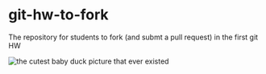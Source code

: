 git-hw-to-fork
==============

The repository for students to fork (and submt a pull request) in the first git HW

![the cutest baby duck picture that ever existed](http://www.skyhdwallpaper.com/wp-content/uploads/2014/11/Baby-Duck-Swimming.jpg)
